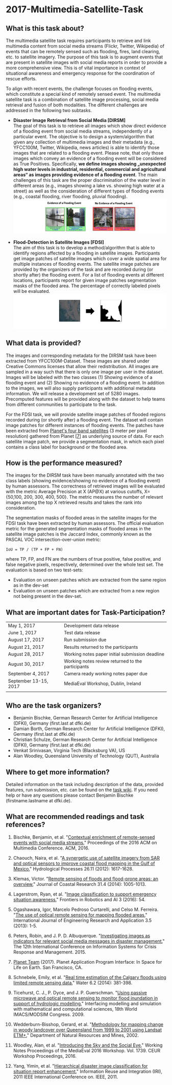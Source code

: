 # 2017-Multimedia-Satellite-Task

## What is this task about?

The multimedia satellite task requires participants to retrieve and link multimedia content from social media streams (Flickr, Twitter, Wikipedia) of events that can be remotely sensed such as flooding, fires, land clearing, etc. to satellite imagery. The purpose of this task is to augment events that are present in satellite images with social media reports in order to provide a more comprehensive view. This is of vital importance in context of situational awareness and emergency response for the coordination of rescue efforts.

To align with recent events, the challenge focuses on flooding events, which constitute a special kind of remotely sensed event. The multimedia satellite task is a combination of satellite image processing, social media retrieval and fusion of both modalities. The different challenges are addressed in the following two subtasks. 

* **Disaster Image Retrieval from Social Media [DIRSM]**<br>
The goal of this task is to retrieve all images which show direct evidence of a flooding event from social media streams, independently of a particular event. The objective is to design a system/algorithm that given any collection of multimedia images and their metadata (e.g., YFCC100M, Twitter, Wikipedia, news articles) is able to identify those images that are related to a flooding event. Please note, that only those images which convey an evidence of a flooding event will be considered as True Positives. Specifically, **we define images showing „unexpected high water levels in industrial, residential, commercial and agricultural areas“ as images providing evidence of a flooding event**. The main challenges of this task are the proper discrimination of the water level in different areas (e.g., images showing a lake vs. showing high water at a street) as well as the consideration of different types of flooding events (e.g., coastal flooding, river flooding, pluvial flooding). 
![alt tag](Preview_DIRSM.png)

* **Flood-Detection in Satellite Images [FDSI]**<br>
The aim of this task is to develop a method/algorithm that is able to identify regions affected by a flooding in satellite images. Participants get image patches of satellite images which cover a wide spatial area for multiple instances of flooding events. The satellite image patches are provided by the organizers of the task and are recorded during (or shortly after) the flooding event. For a list of flooding events at different locations, participants report for given image patches segmentation masks of the flooded area. The percentage of correctly labeled pixels will be evaluated.
![alt tag](Preview_FDSI.png)


## What data is provided?

The images and corresponding metadata for the DIRSM task have been extracted from YFCC100M-Dataset. These images are shared under Creative Commons licenses that allow their redistribution. All images are sampled in a way such that there is only one image per user in the dataset. Images will be labeled with the two classes (1) Showing evidence of a flooding event and (2) Showing no evidence of a flooding event. In addition to the images, we will also supply participants with additional metadata information. We will release a development set of 5280 images. Precomputed features will be provided along with the dataset to help teams from different communities to participate to the task.

For the FDSI task, we will provide satellite image patches of flooded regions recorded during (or shortly after) a flooding event. The dataset will contain image patches for different instances of flooding events. The patches have been extracted from [Planet's four band satellites](https://www.planet.com/) (3 meter per pixel resolution) gathered from Planet [[7](#References)] as underlying source of data. For each satellite image patch, we provide a segmentation mask, in which each pixel contains a class label for background or the flooded area.


## How is the performance measured?

The images for the DIRSM task have been manually annotated with the two class labels (showing evidence/showing no evidence of a flooding event) by human assessors. The correctness of retrieved images will be evaluated with the metric Average Precision at X (AP@X) at various cutoffs, X={50,100, 200, 300, 400, 500}. The metric measures the number of relevant images among the top X retrieved results and takes the rank into consideration.

The segmentation masks of flooded areas in the satellite images for the FDSI task have been extracted by human assessors. The official evaluation metric for the generated segmentation masks of flooded areas in the satellite image patches is the Jaccard Index, commonly known as the PASCAL VOC intersection-over-union metric: 

```
IoU = TP / (TP + FP + FN)
```

where TP, FP, and FN are the numbers of true positive, false positive, and false negative pixels, respectively, determined over the whole test set. The evaluation is based on two test-sets: 
* Evaluation on unseen patches which are extracted from the same region as in the dev-set
* Evaluation on unseen patches which are extracted from a new region not being present in the dev-set.


## What are important dates for Task-Participation?
<div align="center" markdown="1" style="width:100%">
<table>
<tbody>
<tr>
<td align="left">May 1, 2017</td>
<td align="left">Development data release</td>
</tr>
<tr>
<td align="left">June 1, 2017</td>
<td align="left">Test data release</td>
</tr>
<tr>
<td align="left">August 17, 2017</td>
<td align="left">Run submission due</td>
</tr>
<tr>
<td align="left">August 21, 2017</td>
<td align="left">Results returned to the participants</td>
</tr>
<tr>
<td align="left">August 28, 2017</td>
<td align="left">Working notes paper initial submission deadline</td>
</tr>
<tr>
<td align="left">August 30, 2017</td>
<td align="left">Working notes review returned to the participants</td>
</tr>
<tr>
<td align="left">September 4, 2017</td>
<td align="left">Camera ready working notes paper due</td>
</tr>
<tr>
<td align="left">September 13-15, 2017</td>
<td align="left">MediaEval Workshop, Dublin, Ireland</td>
</tr>
<tr>
<td align="left"></td>
<td align="left"></td>
</tr>
</tbody>
</table>
</div>

## Who are the task organizers?
* Benjamin Bischke, German Research Center for Artificial Intelligence (DFKI), Germany (first.last at dfki.de)
* Damian Borth, German Research Center for Artificial Intelligence (DFKI), Germany (first.last at dfki.de)
* Christian Schulze, German Research Center for Artificial Intelligence (DFKI), Germany (first.last at dfki.de)
* Venkat Srinivasan, Virginia Tech (Blacksburg VA), US
* Alan Woodley, Queensland University of Technology (QUT), Australia

## Where to get more information?
Detailed information on the task including description of the data, provided features, run submission, etc. can be found on the [task wiki](https://github.com/multimediaeval/2017-Multimedia-Satellite-Task/wiki).
If you need help or have any questions please contact Benjamin Bischke (firstname.lastname at dfki.de).


## What are recommended readings and task references?

1. Bischke, Benjamin, et al. "[Contextual enrichment of remote-sensed events with social media streams.](https://www.google.nl/url?sa=t&rct=j&q=&esrc=s&source=web&cd=1&ved=0ahUKEwiA5au1k6zSAhVFVhQKHc7NCc4QFggaMAA&url=https%3A%2F%2Fwww.dfki.de%2Fweb%2Fresearch%2Fpublications%2FrenameFileForDownload%3Ffilename%3D2964284.2984063_socialsatellite_cameraready.pdf%26file_id%3Duploads_2962&usg=AFQjCNGg6Uxc0XqpOkhnADfF_sgsx96Q_Q&sig2=AQR_fLqYNLXSKD7-052Q3Q&bvm=bv.148073327,d.d24)" Proceedings of the 2016 ACM on Multimedia Conference. ACM, 2016.

2. Chaouch, Naira, et al. "[A synergetic use of satellite imagery from SAR and optical sensors to improve coastal flood mapping in the Gulf of Mexico.](https://www.researchgate.net/publication/227694697_A_synergetic_use_of_satellite_imagery_from_SAR_and_optical_sensors_to_improve_coastal_flood_mapping_in_the_Gulf_of_Mexico)" Hydrological Processes 26.11 (2012): 1617-1628.

3. Klemas, Victor. "[Remote sensing of floods and flood-prone areas: an overview.](http://www.bioone.org/doi/10.2112/JCOASTRES-D-14-00160.1)" Journal of Coastal Research 31.4 (2014): 1005-1013.

4. Lagerstrom, Ryan, et al. "[Image classification to support emergency situation awareness.](http://eprints.qut.edu.au/98961/)" Frontiers in Robotics and AI 3 (2016): 54.

5. Ogashawara, Igor, Marcelo Pedroso Curtarelli, and Celso M. Ferreira. "[The use of optical remote sensing for mapping flooded areas.](http://www.ijera.com/papers/Vol3_issue5/LL3519561960.pdf)" International Journal of Engineering Research and Application 3.5 (2013): 1-5. 

6. Peters, Robin, and J. P. D. Albuquerque. "[Investigating images as indicators for relevant social media messages in disaster management.](http://iscram2015.uia.no/wp-content/uploads/2015/05/8-4.pdf)" The 12th International Conference on Information Systems for Crisis Response and Management. 2015.

7. [Planet Team](http://www.planet.com) (2017). Planet Application Program Interface: In Space for Life on Earth. San Francisco, CA. 

8. Schnebele, Emily, et al. "[Real time estimation of the Calgary floods using limited remote sensing data.](http://www.mdpi.com/2073-4441/6/2/381)" Water 6.2 (2014): 381-398.

9. Ticehurst, C. J., P. Dyce, and J. P. Guerschman. "[Using passive microwave and optical remote sensing to monitor flood inundation in support of hydrologic modelling.](http://www.mssanz.org.au/modsim09/I10/ticehurst_I10.pdf)" Interfacing modelling and simulation with mathematical and computational sciences, 18th World IMACS/MODSIM Congress. 2009.

10. Wedderburn-Bisshop, Gerard, et al. "[Methodology for mapping change in woody landcover over Queensland from 1999 to 2001 using Landsat ETM+.](http://citeseerx.ist.psu.edu/viewdoc/download?doi=10.1.1.118.8447&rep=rep1&type=pdf)" Department of Natural Resources and Mines, 2002.

11. Woodley, Alan, et al. "[Introducing the Sky and the Social Eye.](http://ceur-ws.org/Vol-1739/MediaEval_2016_paper_9.pdf)" Working Notes Proceedings of the MediaEval 2016 Workshop. Vol. 1739. CEUR Workshop Proceedings, 2016. 

12. Yang, Yimin, et al. "[Hierarchical disaster image classification for situation report enhancement.](https://users.cs.fiu.edu/~chens/PDF/IRI11_Disaster.pdf)" Information Reuse and Integration (IRI), 2011 IEEE International Conference on. IEEE, 2011.
